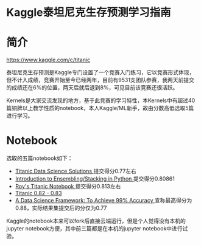 # Kaggle泰坦尼克生存预测学习指南

# 简介
https://www.kaggle.com/c/titanic

泰坦尼克生存预测是Kaggle专门设置了一个竞赛入门练习，它以竞赛形式体现，但不计入成绩，竞赛开始至今已经两年，目前有9531支团队参赛，我两天前提交的成绩还在6%的位置，两天后就后退到8%，可见目前该竞赛还很活跃。

Kernels是大家交流发现的地方，基于此竞赛的学习特性，本Kernels中有超过40篇铜牌以上教学性质的notebook，本人Kaggle/ML新手，故由分数高低选取5篇进行学习。

# Notebook
选取的五篇notebook如下：

* [Titanic Data Science Solutions
](https://www.kaggle.com/startupsci/titanic-data-science-solutions) 提交得分0.77左右
* [Introduction to Ensembling/Stacking in Python
](https://www.kaggle.com/arthurtok/introduction-to-ensembling-stacking-in-python) 提交得分0.80861
* [Roy's Titanic Notebook
](https://www.kaggle.com/gaohong/roy-s-titanic-notebook)提交得分0.813左右
* [Titanic 0.82 - 0.83](https://www.kaggle.com/konstantinmasich/titanic-0-82-0-83)
* [A Data Science Framework: To Achieve 99% Accuracy
](https://www.kaggle.com/ldfreeman3/a-data-science-framework-to-achieve-99-accuracy/notebook) 宣称最高得分为0.88，实际结果集提交后的分仅为0.77

Kaggle的notebook本来可以fork后直接云端运行，但是个人觉得没有本机的jupyter notebook方便，其中前三篇都是在本机的jupyter notebook中进行试验。

